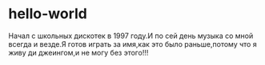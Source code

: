 # hello-world
Начал с школьных дискотек в 1997 году.И по сей день музыка со мной всегда и везде.Я готов играть за имя,как это было раньше,потому что я живу ди джеингом,и не могу без этого!!!  
